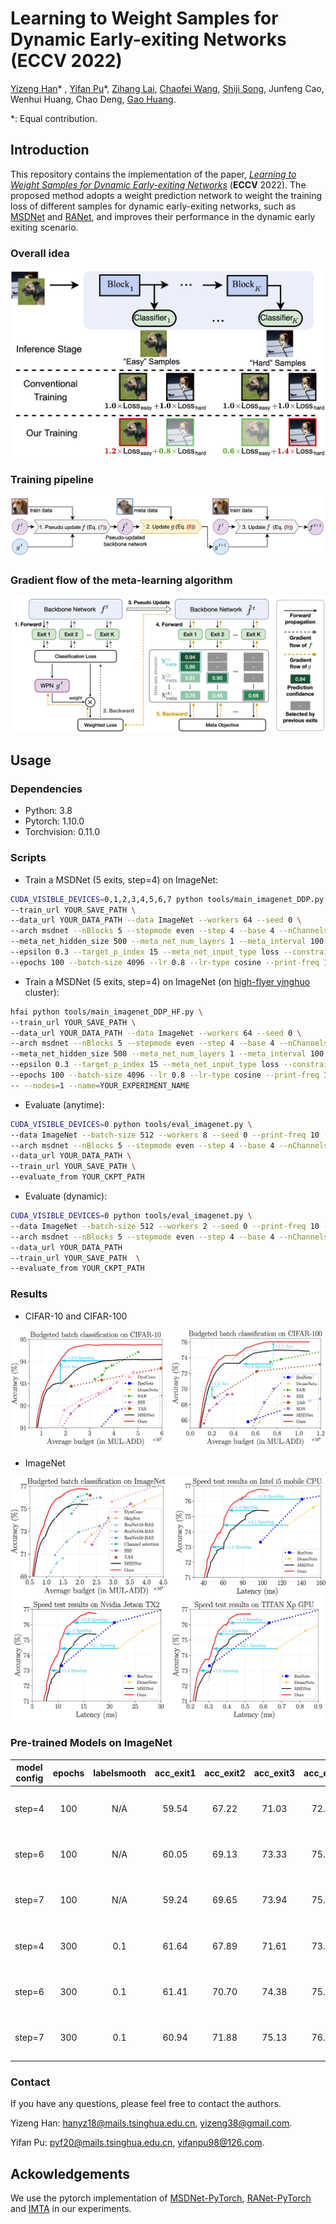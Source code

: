 # Learning to Weight Samples for Dynamic Early-exiting Networks (ECCV 2022)

[Yizeng Han][]* , [Yifan Pu][]*, [Zihang Lai][], [Chaofei Wang][], [Shiji Song][], Junfeng Cao, Wenhui Huang, Chao Deng, [Gao Huang][].

*: Equal contribution.



## Introduction

This repository contains the implementation of the paper, *[Learning to Weight Samples for Dynamic Early-exiting Networks][]* (**ECCV** 2022). The proposed method adopts a weight prediction network to weight the training loss of different samples for dynamic early-exiting networks, such as [MSDNet][] and [RANet][], and improves their performance in the dynamic early exiting scenario. 

### Overall idea

<img src="./figs/fig1.jpg" alt="fig1" style="zoom:60%;" />



### Training pipeline

![fig2](./figs/fig2.jpg)



### Gradient flow of the meta-learning algorithm

![fig3](./figs/fig3.jpg)

## Usage

### Dependencies

- Python: 3.8
- Pytorch: 1.10.0
- Torchvision: 0.11.0

### Scripts

- Train a MSDNet (5 exits, step=4) on ImageNet:

```bash
CUDA_VISIBLE_DEVICES=0,1,2,3,4,5,6,7 python tools/main_imagenet_DDP.py \
--train_url YOUR_SAVE_PATH \
--data_url YOUR_DATA_PATH --data ImageNet --workers 64 --seed 0 \
--arch msdnet --nBlocks 5 --stepmode even --step 4 --base 4 --nChannels 32 --growthRate 16 --grFactor 1-2-4-4 --bnFactor 1-2-4-4 \
--meta_net_hidden_size 500 --meta_net_num_layers 1 --meta_interval 100 --meta_lr 1e-4 --meta_weight_decay 1e-4 \
--epsilon 0.3 --target_p_index 15 --meta_net_input_type loss --constraint_dimension mat \
--epochs 100 --batch-size 4096 --lr 0.8 --lr-type cosine --print-freq 10
```

- Train a MSDNet (5 exits, step=4) on ImageNet (on [high-flyer yinghuo](https://www.high-flyer.cn/en/) cluster):
```bash
hfai python tools/main_imagenet_DDP_HF.py \
--train_url YOUR_SAVE_PATH \
--data_url YOUR_DATA_PATH --data ImageNet --workers 64 --seed 0 \
--arch msdnet --nBlocks 5 --stepmode even --step 4 --base 4 --nChannels 32 --growthRate 16 --grFactor 1-2-4-4 --bnFactor 1-2-4-4 \
--meta_net_hidden_size 500 --meta_net_num_layers 1 --meta_interval 100 --meta_lr 1e-4 --meta_weight_decay 1e-4 \
--epsilon 0.3 --target_p_index 15 --meta_net_input_type loss --constraint_dimension mat \
--epochs 100 --batch-size 4096 --lr 0.8 --lr-type cosine --print-freq 10 \
-- --nodes=1 --name=YOUR_EXPERIMENT_NAME
```

- Evaluate (anytime):

```bash
CUDA_VISIBLE_DEVICES=0 python tools/eval_imagenet.py \
--data ImageNet --batch-size 512 --workers 8 --seed 0 --print-freq 10 --evalmode anytime \
--arch msdnet --nBlocks 5 --stepmode even --step 4 --base 4 --nChannels 32 --growthRate 16 --grFactor 1-2-4-4 --bnFactor 1-2-4-4 \
--data_url YOUR_DATA_PATH \
--train_url YOUR_SAVE_PATH \
--evaluate_from YOUR_CKPT_PATH
```

- Evaluate (dynamic):

```bash
CUDA_VISIBLE_DEVICES=0 python tools/eval_imagenet.py \
--data ImageNet --batch-size 512 --workers 2 --seed 0 --print-freq 10 --evalmode dynamic \
--arch msdnet --nBlocks 5 --stepmode even --step 4 --base 4 --nChannels 32 --growthRate 16 --grFactor 1-2-4-4 --bnFactor 1-2-4-4 \
--data_url YOUR_DATA_PATH 
--train_url YOUR_SAVE_PATH  \
--evaluate_from YOUR_CKPT_PATH
```



### Results

- CIFAR-10 and CIFAR-100

![result_cifar](./figs/result_cifar.jpg)

- ImageNet

![result_IN](./figs/result_IN.jpg)

### Pre-trained Models on ImageNet
|model config|epochs|labelsmooth|acc_exit1|acc_exit2|acc_exit3|acc_exit4|acc_exit5|Checkpoint Link|
|:-:|:-:|:-:|:-:|:-:|:-:|:-:|:-:|:-:|
|   step=4   |  100  |    N/A    |  59.54  |  67.22  |  71.03  |  72.33  |  73.93  |[Tsinghua Cloud](https://cloud.tsinghua.edu.cn/f/469af5c3b186439b84cd/?dl=1) / [Google Drive](https://drive.google.com/file/d/1etEWSBcvuHBXJXCgbcQsm0P1raXkbKFh/view?usp=sharing)|
|   step=6   |  100  |    N/A    |  60.05  |  69.13  |  73.33  |  75.19  |  76.30  |[Tsinghua Cloud](https://cloud.tsinghua.edu.cn/f/66e2ed9a4d9241a79602/?dl=1) / [Google Drive](https://drive.google.com/file/d/1jTib6QTRt1LUHC2IOcjtxGuzEE2rAnab/view?usp=sharing)|
|   step=7   |  100  |    N/A    |  59.24  |  69.65  |  73.94  |  75.66  |  76.72  |[Tsinghua Cloud](https://cloud.tsinghua.edu.cn/f/0f018f3024c74f2494d2/?dl=1) / [Google Drive](https://drive.google.com/file/d/1UULtwMzffDOief9WSbk46jOiFBXal5yP/view?usp=sharing)|
|   step=4   |  300  |    0.1    |  61.64  |  67.89  |  71.61  |  73.82  |  75.03  |[Tsinghua Cloud](https://cloud.tsinghua.edu.cn/f/496543cfbbc741e380dd/?dl=1) / [Google Drive](https://drive.google.com/file/d/1SNFnCPdFrw-4QhA8gLX2g2vjicZ1dNnN/view?usp=sharing)|
|   step=6   |  300  |    0.1    |  61.41  |  70.70  |  74.38  |  75.80  |  76.66  |[Tsinghua Cloud](https://cloud.tsinghua.edu.cn/f/af63fdd6418d4cee8eba/?dl=1) / [Google Drive](https://drive.google.com/file/d/1h1sVZOyNpEVI8CDVsH-xZid0BHsWTUV6/view?usp=sharing)|
|   step=7   |  300  |    0.1    |  60.94  |  71.88  |  75.13  |  76.03  |  76.82  |[Tsinghua Cloud](https://cloud.tsinghua.edu.cn/f/b1b706e7b7984051b10a/?dl=1) / [Google Drive](https://drive.google.com/file/d/1nPPdGSHn15zVm0FXSzcFFHpvdW9YpcFJ/view?usp=sharing)|

### Contact

If you have any questions, please feel free to contact the authors. 

Yizeng Han: [hanyz18@mails.tsinghua.edu.cn](mailto:hanyz18@mails.tsinghua.edu.cn), [yizeng38@gmail.com](mailto:yizeng38@gmail.com).

Yifan Pu: [pyf20@mails.tsinghua.edu.cn](mailto:pyf20@mails.tsinghua.edu.cn), [yifanpu98@126.com](mailto:yifanpu98@126.com).



## Ackowledgements

We use the pytorch implementation of [MSDNet-PyTorch][], [RANet-PyTorch][] and [IMTA][]  in our experiments.



[Yizeng Han]: https://yizenghan.top/
[Yifan Pu]: https://yifanpu001.github.io/
[Zihang Lai]: https://scholar.google.com/citations?user=31eXgMYAAAAJ&hl=en
[Chaofei Wang]: https://scholar.google.com/citations?user=-hwGMHcAAAAJ&hl=zh-CN&oi=ao
[Shiji Song]:https://scholar.google.com/citations?user=rw6vWdcAAAAJ&hl=en
[Gao Huang]:http://www.gaohuang.net/
[MSDNet]:https://arxiv.org/abs/1703.09844
[RANet]:https://arxiv.org/abs/2003.07326
[MSDNet-PyTorch]:https://github.com/kalviny/MSDNet-PyTorch
[RANet-PyTorch]:https://github.com/yangle15/RANet-pytorch
[IMTA]:https://github.com/kalviny/IMTA
[Learning to Weight Samples for Dynamic Early-exiting Networks]: https://arxiv.org/pdf/2209.08310.pdf
